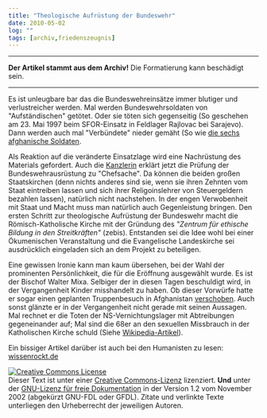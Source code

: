 ```yaml
---
title: "Theologische Aufrüstung der Bundeswehr"
date: 2010-05-02
log: ""
tags: [archiv,friedenszeugnis]
---
```

<hr><b>Der Artikel stammt aus dem Archiv!</b> Die Formatierung kann beschädigt sein.<hr>


Es ist unleugbare bar das die Bundeswehreinsätze immer blutiger und verlustreicher werden. Mal werden Bundeswehrsoldaten von "Aufständischen" getötet. Oder sie töten sich gegenseitig (So geschehen am 23. Mai 1997 beim SFOR-Einsatz in Feldlager Rajlovac bei Sarajevo). Dann werden auch mal "Verbündete" nieder gemäht (So wie <a href="http://www.tagesspiegel.de/politik/Afghanistan-Bundeswehr-Kundus;art771,3074831">die sechs afghanische Soldaten</a>.

<!--break-->

Als Reaktion auf die veränderte Einsatzlage wird eine Nachrüstung des Materials gefordert. Auch die <a href="http://www.zeit.de/newsticker/2010/4/10/iptc-bdt-20100410-285-24470218xml">Kanzlerin</a> erklärt jetzt die Prüfung der Bundeswehrausrüstung zu "Chefsache". Da können die beiden großen Staatskirchen (denn nichts anderes sind sie, wenn sie ihren Zehnten vom Staat eintreiben lassen und sich ihrer Religoinslehrer von Steuergeldern bezahlen lassen), natürlich nicht nachstehen. In der engen Verwobenheit mit Staat und Macht muss man natürlich auch Gegenleistung bringen. Den ersten Schritt zur theologische Aufrüstung der Bundeswehr macht die Römisch-Katholische Kirche mit der Gründung des <i>"Zentrum für ethische Bildung in den Streitkräften"</i> (zebis). Entstanden sei die Idee wohl bei einer Ökumenischen Veranstaltung und die Evangelische Landeskirche sei ausdrücklich eingeladen sich an dem Projekt zu beteiligen.



Eine gewissen Ironie kann man kaum übersehen, bei der Wahl der prominenten Persönlichkeit, die für die Eröffnung ausgewählt wurde. Es ist der Bischof Walter Mixa. Selbiger der in diesen Tagen beschuldigt wird, in der Vergangenheit Kinder misshandelt zu haben. Ob dieser Vorwürfe hatte er sogar einen geplanten Truppenbesuch in Afghanistan <a href="http://www.sueddeutsche.de/S5938k/3303849/Bischof-Mixa-verschiebt-Afghanistan-Reise.html">verschoben</a>. Auch sonst glänzte er in der Vergangenheit nicht gerade mit seinen Aussagen. Mal rechnet er die Toten der NS-Vernichtungslager mit Abtreibungen gegeneinander auf; Mal sind die 68er an den sexuellen Missbrauch in der Katholischen Kirche schuld (Siehe <a href="http://de.wikipedia.org/wiki/Walter_Mixa">Wikipedia-Artikel</a>).  



Ein bissiger Artikel darüber ist auch bei den Humanisten zu lesen: <a href="http://www.wissenrockt.de/2010/04/13/bischof-mixa-eroffnet-ethik-zentrum/">wissenrockt.de</a>

<a rel="license" href="http://creativecommons.org/licenses/by-sa/3.0/de/"><img alt="Creative Commons License" style="border-width: 0pt;" src="http://i.creativecommons.org/l/by-sa/3.0/de/88x31.png" /></a><br />
Dieser <span xmlns:dc="http://purl.org/dc/elements/1.1/" href="http://purl.org/dc/dcmitype/Text" rel="dc:type">Text</span> ist unter einer <a rel="license" href="http://creativecommons.org/licenses/by-sa/3.0/de/">Creative Commons-Lizenz</a> lizenziert. <b>Und</b> unter der <a href="http://de.wikipedia.org/wiki/GFDL">GNU-Lizenz f&uuml;r freie Dokumentation</a> in der Version 1.2 vom November 2002 (abgek&uuml;rzt GNU-FDL oder GFDL). Zitate und verlinkte Texte unterliegen den Urheberrecht der jeweiligen Autoren.

